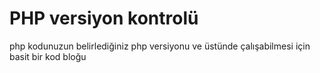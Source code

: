 # PHP versiyon kontrolü

php kodunuzun belirlediğiniz php versiyonu ve üstünde çalışabilmesi için basit bir kod bloğu
